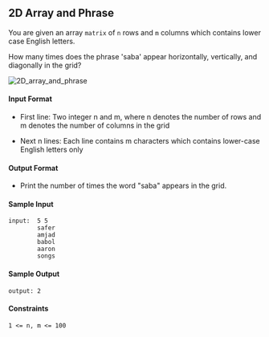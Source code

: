 ## **2D Array and Phrase**

You are given an array `matrix` of `n` rows and `m` columns which contains lower case English letters.

How many times does the phrase 'saba' appear horizontally, vertically, and diagonally in the grid?

![2D_array_and_phrase](https://prod-oj-files.s3.ap-south-1.amazonaws.com/upload/651483e60c.png)

#### **Input Format**

- First line: Two integer n and m, where n denotes the number of rows and m denotes the number of columns in the grid

- Next n lines: Each line contains m characters which contains lower-case English letters only

#### **Output Format**

- Print the number of times the word "saba" appears in the grid.

#### **Sample Input**
    input:  5 5
            safer
            amjad
            babol
            aaron
            songs

#### **Sample Output**
    output: 2

#### **Constraints**
    1 <= n, m <= 100